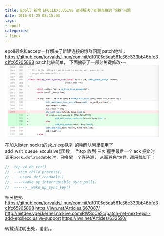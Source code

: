 ```yaml
---
title: Epoll 新增 EPOLLEXCLUSIVE 选项解决了新建连接的’惊群‘问题
date: 2016-01-25 08:15:03
tags:
- epoll
categories:
- linux
---
```




epoll最终和accept一样解决了新建连接的惊群问题 patch地址：
 https://github.com/torvalds/linux/commit/df0108c5da561c66c333bb46bfe3c1fc65905898
patch比较简单， 下面摘录了一部分关键修改~~
![](http://raw.githubusercontent.com/wangxuemin/myblog/master/pic_bak/epoll-exculsive-1.png) 
 <!-- more --> 
 
在加入listen socket的sk_sleep队列 的唤醒队列里使用了 add_wait_queue_exculsive()函数，  当tcp 收到 三次
握手最后一个 ack 报文时调用sock_def_readable时，只唤醒一个等待源， 从而避免’惊群‘.
调用栈如下：
```c
//  tcp_v4_do_rcv()
//  -->tcp_child_process()
//  --->sock_def_readable()
//  ---->wake_up_interruptible_sync_poll()
//  ----->__wake_up_sync_key()
```

相关链接:
https://github.com/torvalds/linux/commit/df0108c5da561c66c333bb46bfe3c1fc65905898
https://lwn.net/Articles/667087/
http://netdev.vger.kernel.narkive.com/RWScCeSc/patch-net-next-epoll-add-epollexclusive-support
https://lwn.net/Articles/632590/

转载请注明出处，谢谢。。
